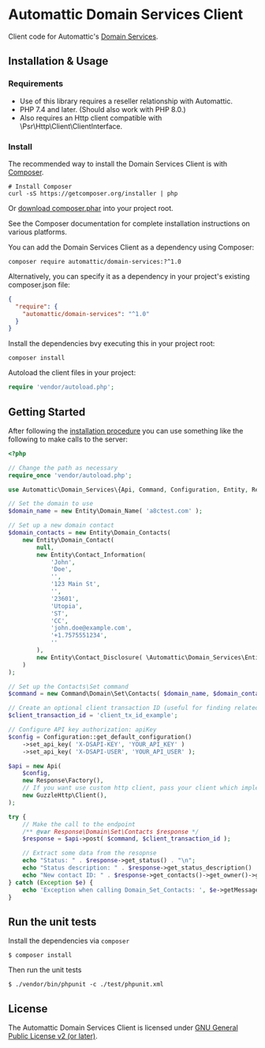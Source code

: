 # Automattic Domain Services Client

Client code for Automattic's [Domain Services](https://github.com/Automattic/domain-services-api).

## Installation & Usage

### Requirements

- Use of this library requires a reseller relationship with Automattic.
- PHP 7.4 and later. (Should also work with PHP 8.0.)
- Also requires an Http client compatible with \Psr\Http\Client\ClientInterface.

### Install

The recommended way to install the Domain Services Client is with [Composer](https://getcomposer.org).

```shell
# Install Composer
curl -sS https://getcomposer.org/installer | php
```

Or [download composer.phar](https://getcomposer.org/composer.phar) into your project root.

See the Composer documentation for complete installation instructions on various platforms.

You can add the Domain Services Client as a dependency using Composer:

```shell
composer require automattic/domain-services:?^1.0
```

Alternatively, you can specify it as a dependency in your project's existing composer.json file:

```json
{
  "require": {
    "automattic/domain-services": "^1.0"
  }
}
```

Install the dependencies bvy executing this in your project root:

```shell
composer install
```

Autoload the client files in your project:

```php
require 'vendor/autoload.php';
```

## Getting Started

After following the [installation procedure](#installation--usage) you can use something like the following to make
calls to the server:

```php
<?php

// Change the path as necessary
require_once 'vendor/autoload.php';

use Automattic\Domain_Services\{Api, Command, Configuration, Entity, Response};

// Set the domain to use
$domain_name = new Entity\Domain_Name( 'a8ctest.com' );

// Set up a new domain contact
$domain_contacts = new Entity\Domain_Contacts(
	new Entity\Domain_Contact(
		null,
		new Entity\Contact_Information(
			'John',
			'Doe',
			'',
			'123 Main St',
			'',
			'23601',
			'Utopia',
			'ST',
			'CC',
			'john.doe@example.com',
			'+1.7575551234',
			''
		),
		new Entity\Contact_Disclosure( \Automattic\Domain_Services\Entity\Contact_Disclosure::NONE )
	)
);

// Set up the Contacts\Set command
$command = new Command\Domain\Set\Contacts( $domain_name, $domain_contacts );

// Create an optional client transaction ID (useful for finding related log entries)
$client_transaction_id = 'client_tx_id_example';

// Configure API key authorization: apiKey
$config = Configuration::get_default_configuration()
	->set_api_key( 'X-DSAPI-KEY', 'YOUR_API_KEY' )
	->set_api_key( 'X-DSAPI-USER', 'YOUR_API_USER' );

$api = new Api(
	$config,
	new Response\Factory(),
	// If you want use custom http client, pass your client which implements `\Psr\Http\Client\ClientInterface`.
	new GuzzleHttp\Client(),
);

try {
	// Make the call to the endpoint
	/** @var Response\Domain\Set\Contacts $response */
	$response = $api->post( $command, $client_transaction_id );

	// Extract some data from the resopnse
	echo "Status: " . $response->get_status() . "\n";
	echo "Status description: " . $response->get_status_description() . "\n";
	echo "New contact ID: " . $response->get_contacts()->get_owner()->get_contact_id()->get_provider_contact_id() . "\n";
} catch (Exception $e) {
	echo 'Exception when calling Domain_Set_Contacts: ', $e->getMessage(), PHP_EOL;
}
```

## Run the unit tests

Install the dependencies via `composer`

```shell
$ composer install
```

Then run the unit tests

```shell
$ ./vendor/bin/phpunit -c ./test/phpunit.xml
```

## License

The Automattic Domain Services Client is licensed under [GNU General Public License v2 (or later)](./LICENSE.md).
